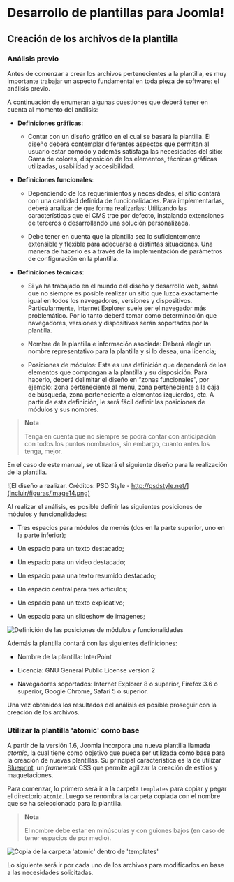 
# Desarrollo de plantillas para Joomla!

## Creación de los archivos de la plantilla

### Análisis previo

Antes de comenzar a crear los archivos pertenecientes a la plantilla, es muy importante trabajar un aspecto fundamental en toda pieza de software: el análisis previo.

A continuación de enumeran algunas cuestiones que deberá tener en cuenta al momento del análisis:


* **Definiciones gráficas**:
	
	* Contar con un diseño gráfico en el cual se basará la plantilla. El diseño deberá contemplar diferentes aspectos que permitan al usuario estar cómodo y además satisfaga las necesidades del sitio: Gama de colores, disposición de los elementos, técnicas gráficas utilizadas, usabilidad y accesibilidad.
	
* **Definiciones funcionales**:

	* Dependiendo de los requerimientos y necesidades, el sitio contará con una cantidad definida de funcionalidades. Para implementarlas, deberá analizar de que forma realizarlas: Utilizando las características que el CMS trae por defecto, instalando extensiones de terceros o desarrollando una solución personalizada. 
	
	* Debe tener en cuenta que la plantilla sea lo suficientemente extensible y flexible para adecuarse a distintas situaciones. Una manera de hacerlo es a través de la implementación de parámetros de configuración en la plantilla.
	
* **Definiciones técnicas**:

	* Si ya ha trabajado en el mundo del diseño y desarrollo web, sabrá que no siempre es posible realizar un sitio que luzca exactamente igual en todos los navegadores, versiones y dispositivos. Particularmente, Internet Explorer suele ser el navegador más problemático. Por lo tanto deberá tomar como determinación que navegadores, versiones y dispositivos serán soportados por la plantilla.
	
	* Nombre de la plantilla e información asociada: Deberá elegir un nombre representativo para la plantilla y si lo desea, una licencia;
	
	* Posiciones de módulos: Esta es una definición que dependerá de los elementos que compongan a la plantilla y su disposición. Para hacerlo, deberá delimitar el diseño en “zonas funcionales”, por ejemplo: zona perteneciente al menú, zona perteneciente a la caja de búsqueda, zona perteneciente a elementos izquierdos, etc. A partir de esta definición, le será fácil definir las posiciones de módulos y sus nombres.



> **Nota**
>
> Tenga en cuenta que no siempre se podrá contar con anticipación con todos los puntos nombrados, sin embargo, cuanto antes los tenga, mejor.


En el caso de este manual, se utilizará el siguiente diseño para la realización de la plantilla.


![El diseño a realizar. Créditos: PSD Style - http://psdstyle.net/](incluir/figuras/image14.png)


Al realizar el análisis, es posible definir las siguientes posiciones de módulos y funcionalidades:


* Tres espacios para módulos de menús (dos en la parte superior, uno en la parte inferior);

* Un espacio para un texto destacado;

* Un espacio para un video destacado;

* Un espacio para una texto resumido destacado;

* Un espacio central para tres artículos;

* Un espacio para un texto explicativo;

* Un espacio para un slideshow de imágenes;


![Definición de las posiciones de módulos y funcionalidades](incluir/figuras/image22.png)


Además la plantilla contará con las siguientes definiciones:


* Nombre de la plantilla: InterPoint

* Licencia: GNU General Public License version 2

* Navegadores soportados: Internet Explorer 8 o superior, Firefox 3.6 o superior, Google Chrome, Safari 5 o superior.


Una vez obtenidos los resultados del análisis es posible proseguir con la creación de los archivos.



### Utilizar la plantilla 'atomic' como base

A partir de la versión 1.6, Joomla incorpora una nueva plantilla llamada *atomic*, la cual tiene como objetivo que pueda ser utilizada como base para la creación de nuevas plantillas. Su principal característica es la de utilizar [Blueprint](http://www.blueprintcss.org/), un *framework* CSS que permite agilizar la creación de estilos y maquetaciones.

Para comenzar, lo primero será ir a la carpeta `templates` para copiar y pegar el directorio `atomic`. Luego se renombra la carpeta copiada con el nombre que se ha seleccionado para la plantilla.



> **Nota**
>
> El nombre debe estar en minúsculas y con guiones bajos (en caso de tener espacios de por medio).


![Copia de la carpeta 'atomic' dentro de 'templates'](incluir/figuras/image51.png)


Lo siguiente será ir por cada uno de los archivos para modificarlos en base a las necesidades solicitadas.




